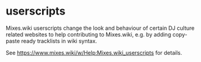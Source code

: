 # userscripts

Mixes.wiki userscripts change the look and behaviour of certain DJ culture related websites to help contributing to Mixes.wiki, e.g. by adding copy-paste ready tracklists in wiki syntax.

See https://www.mixes.wiki/w/Help:Mixes.wiki_userscripts for details.
